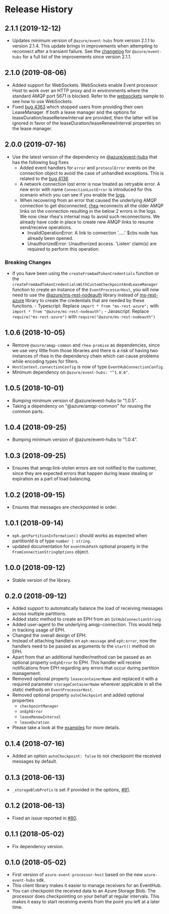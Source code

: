 # Release History

## 2.1.1 (2019-12-12)

- Updates minimum version of `@azure/event-hubs` from version 2.1.1 to version 2.1.4.
  This update brings in improvements when attempting to reconnect after a transient failure.
  See the [changelog](https://github.com/Azure/azure-sdk-for-js/blob/%40azure/event-hubs_2.1.4/sdk/eventhub/event-hubs/changelog.md#2019-12-11-214)
  for `@azure/event-hubs` for a full list of the improvements since version 2.1.1.

## 2.1.0 (2019-08-06)

- Added support for WebSockets. WebSockets enable Event processor Host to work over an HTTP proxy and in environments where the standard AMQP port 5671 is blocked.
  Refer to the [websockets](https://github.com/Azure/azure-sdk-for-js/blob/master/sdk/eventhub/event-processor-host/samples/typescript/src/websockets.ts) sample to see how to use WebSockets.
- Fixed [bug 4363](https://github.com/Azure/azure-sdk-for-js/issues/4363) which stopped users from providing their own LeaseManager. If both a lease manager and the options for leaseDuration/leaseRenewInterval are provided, then the latter will be ignored in favor of the leaseDuration/leaseRenewInterval properties on the lease manager.

## 2.0.0 (2019-07-16)

- Use the latest version of the dependency on [@azure/event-hubs](https://www.npmjs.com/package/@azure/event-hubs/v/2.1.1) that has the following bug fixes
  - Added event handlers for `error` and `protocolError` events on the connection object to avoid the case of unhandled exceptions. This is related to the [bug 4136](https://github.com/Azure/azure-sdk-for-js/issues/4136)
  - A network connection lost error is now treated as retryable error. A new error with name `ConnectionLostError`
    is introduced for this scenario which you can see if you enable the [logs](https://github.com/Azure/azure-sdk-for-js/tree/master/sdk/eventhub/event-processor-host#debug-logs).
  - When recovering from an error that caused the underlying AMQP connection to get disconnected,
    [rhea](https://github.com/amqp/rhea/issues/205) reconnects all the older AMQP links on the connection
    resulting in the below 2 errors in the logs. We now clear rhea's internal map to avoid such reconnections.
    We already have code in place to create new AMQP links to resume send/receive operations.
    - InvalidOperationError: A link to connection '.....' \$cbs node has already been opened.
    - UnauthorizedError: Unauthorized access. 'Listen' claim(s) are required to perform this operation.

### Breaking Changes

- If you have been using the `createFromAadTokenCredentials` function or the `createFromAadTokenCredentialsWithCustomCheckpointAndLeaseManager` function to create an instance of the
  `EventProcessorHost`, you will now need to use the [@azure/ms-rest-nodeauth](https://www.npmjs.com/package/@azure/ms-rest-nodeauth)
  library instead of [ms-rest-azure](https://www.npmjs.com/package/ms-rest-azure) library to create
  the credentials that are needed by these functions. - Typescript: Replace `import * from "ms-rest-azure";` with `import * from "@azure/ms-rest-nodeauth";` - Javascript: Replace `require("ms-rest-azure")` with `require("@azure/ms-rest-nodeauth")`

## 1.0.6 (2018-10-05)

- Remove `@azure/amqp-common` and `rhea-promise` as dependencies, since we use very little from
  those libraries and there is a risk of having two instances of rhea in the dependency chain which
  can cause problems while encoding types for filters.
- `HostContext.connectionConfig` is now of type `EventHubConnectionConfig`.
- Minimum dependency on `@azure/event-hubs: "^1.0.6"`.

## 1.0.5 (2018-10-01)

- Bumping minimum version of @azure/event-hubs to "1.0.5".
- Taking a dependency on "@azure/amqp-common" for reusing the common parts.

## 1.0.4 (2018-09-25)

- Bumping minimum version of @azure/event-hubs to "1.0.4".

## 1.0.3 (2018-09-25)

- Ensures that amqp:link-stolen errors are not notified to the customer, since they are expected errors that
  happen during lease stealing or expiration as a part of load balancing.

## 1.0.2 (2018-09-15)

- Ensures that messages are checkpointed in order.

## 1.0.1 (2018-09-14)

- `eph.getPartitionInformation()` should works as expected when partitionId is of type `number | string`.
- updated documentation for `eventHubPath` optional property in the `FromConnectionStringOptions` object.

## 1.0.0 (2018-09-12)

- Stable version of the library.

## 0.2.0 (2018-09-12)

- Added support to automatically balance the load of receiving messages across multiple partitions.
- Added static method to create an EPH from an `IotHubConnectionString`
- Added user-agent to the underlying amqp-connection. This would help in tracking usage of EPH.
- Changed the overall design of EPH.
- Instead of attaching handlers on `eph:message` and `eph:error`, now the handlers need to be passed
  as arguments to the `start()` method on EPH.
- Apart from that an additional handler/method can be passed as an optional property `onEphError`
  to EPH. This handler will receive notifications from EPH regarding any errors that occur during
  partition management.
- Removed optional property `leasecontainerName` and replaced it with a required parameter `storageContainerName` wherever applicable in all the static methods on `EventProcessorHost`.
- Removed optional property `autoCheckpoint` and added optional properties
  - `checkpointManager`
  - `onEphError`
  - `leaseRenewInterval`
  - `leaseDuration`
- Please take a look at the [examples](https://github.com/Azure/azure-sdk-for-js/tree/master/sdk/eventhub/event-processor-host/samples) for more details.

## 0.1.4 (2018-07-16)

- Added an option `autoCheckpoint: false` to not checkpoint the received messages by default.

## 0.1.3 (2018-06-13)

- `_storageBlobPrefix` is set if provided in the options, [#91](https://github.com/Azure/azure-event-hubs-node/pull/91).

## 0.1.2 (2018-06-13)

- Fixed an issue reported in [#80](https://github.com/Azure/azure-event-hubs-node/issues/80).

## 0.1.1 (2018-05-02)

- Fix dependency version.

## 0.1.0 (2018-05-02)

- First version of `azure-event-processor-host` based on the new `azure-event-hubs` sdk.
- This client library makes it easier to manage receivers for an EventHub.
- You can checkpoint the received data to an Azure Storage Blob. The processor does checkpointing
  on your behalf at regular intervals. This makes it easy to start receiving events from the point you
  left at a later time.
